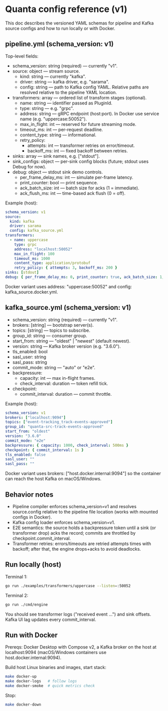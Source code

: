# Quanta config reference (v1)

This doc describes the versioned YAML schemas for pipeline and Kafka source configs and how to run locally or with Docker.

## pipeline.yml (schema_version: v1)

Top-level fields:
- schema_version: string (required) — currently "v1".
- source: object — stream source.
  - kind: string — currently "kafka".
  - driver: string — kafka driver, e.g. "sarama".
  - config: string — path to Kafka config YAML. Relative paths are resolved relative to the pipeline YAML location.
- transformers: array — ordered list of transform stages (optional).
  - name: string — identifier passed as PluginId.
  - type: string — e.g. "grpc".
  - address: string — gRPC endpoint (host:port). In Docker use service name (e.g. "uppercase:50052").
  - max_in_flight: int — reserved for future streaming mode.
  - timeout_ms: int — per-request deadline.
  - content_type: string — informational.
  - retry_policy:
    - attempts: int — transformer retries on error/timeout.
    - backoff_ms: int — fixed backoff between retries.
- sinks: array — sink names, e.g. ["stdout"].
- sink_configs: object — per-sink config blocks (future; stdout uses Debug for now).
- debug: object — stdout sink demo controls.
  - per_frame_delay_ms: int — simulate per-frame latency.
  - print_counter: bool — print sequence.
  - ack_batch_size: int — batch size for acks (1 = immediate).
  - ack_flush_ms: int — time-based ack flush (0 = off).

Example (host):

```yaml
schema_version: v1
source:
  kind: kafka
  driver: sarama
  config: kafka_source.yml
transformers:
  - name: uppercase
    type: grpc
    address: "localhost:50052"
    max_in_flight: 100
    timeout_ms: 1000
    content_type: application/protobuf
    retry_policy: { attempts: 3, backoff_ms: 200 }
sinks: [stdout]
debug: { per_frame_delay_ms: 0, print_counter: true, ack_batch_size: 1, ack_flush_ms: 0 }
```

Docker variant uses address: "uppercase:50052" and config: kafka_source.docker.yml.

## kafka_source.yml (schema_version: v1)

- schema_version: string (required) — currently "v1".
- brokers: [string] — bootstrap server(s).
- topics: [string] — topics to subscribe.
- group_id: string — consumer group.
- start_from: string — "oldest" | "newest" (default newest).
- version: string — Kafka broker version (e.g. "3.6.0").
- tls_enabled: bool
- sasl_user: string
- sasl_pass: string
- commit_mode: string — "auto" or "e2e".
- backpressure:
  - capacity: int — max in-flight frames.
  - check_interval: duration — token refill tick.
- checkpoint:
  - commit_interval: duration — commit throttle.

Example (host):

```yaml
schema_version: v1
brokers: ["localhost:9094"]
topics: ["event-tracking_track-events-approved"]
group_id: "quanta-src-track-events-approved"
start_from: "oldest"
version: "3.6.0"
commit_mode: "e2e"
backpressure: { capacity: 1000, check_interval: 500ms }
checkpoint: { commit_interval: 1s }
tls_enabled: false
sasl_user: ""
sasl_pass: ""
```

Docker variant uses brokers: ["host.docker.internal:9094"] so the container can reach the host Kafka on macOS/Windows.

## Behavior notes

- Pipeline compiler enforces schema_version=v1 and resolves source.config relative to the pipeline file location (works with mounted configs in Docker).
- Kafka config loader enforces schema_version=v1.
- E2E semantics: the source holds a backpressure token until a sink (or transformer drop) acks the record; commits are throttled by checkpoint.commit_interval.
- Transformer retries: errors/timeouts are retried attempts times with backoff; after that, the engine drops+acks to avoid deadlocks.

## Run locally (host)

Terminal 1:
```bash
go run ./examples/transformers/uppercase --listen=:50052
```

Terminal 2:
```bash
go run ./cmd/engine
```

You should see transformer logs ("received event …") and sink offsets. Kafka UI lag updates every commit_interval.

## Run with Docker

Prereqs: Docker Desktop with Compose v2, a Kafka broker on the host at localhost:9094 (macOS/Windows containers use host.docker.internal:9094).

Build host Linux binaries and images, start stack:
```bash
make docker-up
make docker-logs   # follow logs
make docker-smoke  # quick metrics check
```

Stop:
```bash
make docker-down
```

